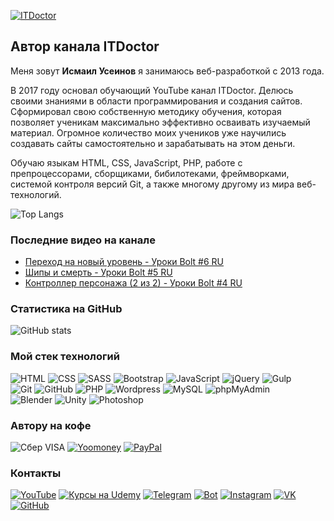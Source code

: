 [![ITDoctor](https://github.com/morphIsmail/morphIsmail/blob/main/assets/header.jpg)](https://www.youtube.com/c/ITDoctor)

## Автор канала ITDoctor
Меня зовут **Исмаил Усеинов** я занимаюсь веб-разработкой с 2013 года.

В 2017 году основал обучающий YouTube канал ITDoctor. Делюсь своими знаниями в области программирования и создания сайтов. Сформировал свою собственную методику обучения, которая позволяет ученикам максимально эффективно осваивать изучаемый материал. Огромное количество моих учеников уже научились создавать сайты самостоятельно и зарабатывать на этом деньги.

Обучаю языкам HTML, CSS, JavaScript, PHP, работе с препроцессорами, сборщиками, бибилотеками, фреймворками, системой контроля версий Git,  а также многому другому из мира веб-технологий. 

![Top Langs](https://github-readme-stats.vercel.app/api/top-langs/?username=morphIsmail&layout=compact&theme=dark)

### Последние видео на канале
<!-- YOUTUBE:START -->
- [Переход на новый уровень - Уроки Bolt #6 RU](https://www.youtube.com/watch?v=Y_PZPe9WWdc)
- [Шипы и смерть - Уроки Bolt #5 RU](https://www.youtube.com/watch?v=jOPWviT2U0s)
- [Контроллер персонажа (2 из 2) - Уроки Bolt #4 RU](https://www.youtube.com/watch?v=q_tu4KEAkxo)
<!-- YOUTUBE:END -->

### Статистика на GitHub
![GitHub stats](https://github-readme-stats.vercel.app/api?username=morphIsmail&show_icons=true&hide=prs,issues,contribs&theme=dark)

### Мой стек технологий
![HTML](https://img.shields.io/badge/-HTML-333?style=for-the-badge&logo=html5)
![CSS](https://img.shields.io/badge/-CSS-333?style=for-the-badge&logo=css3&logoColor=blue)
![SASS](https://img.shields.io/badge/-SASS-333?style=for-the-badge&logo=SASS)
![Bootstrap](https://img.shields.io/badge/-Bootstrap-333?style=for-the-badge&logo=Bootstrap)
![JavaScript](https://img.shields.io/badge/-JavaScript-333?style=for-the-badge&logo=javascript)
![jQuery](https://img.shields.io/badge/-jQuery-333?style=for-the-badge&logo=jQuery&logoColor=blue)
![Gulp](https://img.shields.io/badge/-Gulp-333?style=for-the-badge&logo=Gulp)  
![Git](https://img.shields.io/badge/-Git-333?style=for-the-badge&logo=Git)
![GitHub](https://img.shields.io/badge/-GitHub-333?style=for-the-badge&logo=GitHub)
![PHP](https://img.shields.io/badge/-PHP-333?style=for-the-badge&logo=PHP)
![Wordpress](https://img.shields.io/badge/-Wordpress-333?style=for-the-badge&logo=Wordpress&logoColor=blue)
![MySQL](https://img.shields.io/badge/-MySQL-333?style=for-the-badge)
![phpMyAdmin](https://img.shields.io/badge/-phpMyAdmin-333?style=for-the-badge)  
![Blender](https://img.shields.io/badge/-Blender-333?style=for-the-badge&logo=Blender)
![Unity](https://img.shields.io/badge/-Unity-333?style=for-the-badge&logo=Unity)
![Photoshop](https://img.shields.io/badge/-Photoshop-333?style=for-the-badge&logo=Photoshop)

### Автору на кофе
![Сбер VISA](https://img.shields.io/badge/Card-4274320032331582-333?style=for-the-badge&logo=visa&labelColor=08a652)
[![Yoomoney](https://img.shields.io/badge/-Yoomoney-7f2bfd?style=for-the-badge)](https://yasobe.ru/na/itdoctor)
[![PayPal](https://img.shields.io/badge/-PayPal-0070ba?style=for-the-badge&logo=PayPal&logoColor=FF0000)](https://paypal.me/itdoctorstudio)

### Контакты
[![YouTube](https://img.shields.io/badge/-YouTube-333?style=for-the-badge&logo=YouTube&logoColor=FF0000)](https://www.youtube.com/c/ITDoctor)
[![Курсы на Udemy](https://img.shields.io/badge/-Udemy-333?style=for-the-badge&logo=Udemy&logoColor=fff)](https://www.udemy.com/user/useinov-ismail-asanovich/)
[![Telegram](https://img.shields.io/badge/-Telegram-333?style=for-the-badge&logo=telegram&logoColor=27A0D9)](https://t.me/itdoctorstudio)
[![Bot](https://img.shields.io/badge/-Bot-333?style=for-the-badge)](https://t.me/itdoctorNavigatorBot?start)
[![Instagram](https://img.shields.io/badge/-Instagram-333?style=for-the-badge&logo=instagram&logoColor=B4068E)](https://instagram.com/ismail_asanovich)
[![VK](https://img.shields.io/badge/-VK-333?style=for-the-badge&logo=Vk&logoColor=27A0D9)](https://vk.com/itdoctorstudio)
[![GitHub](https://img.shields.io/badge/-GitHub-333?style=for-the-badge&logo=GitHub&logoColor=fff)](https://github.com/morphIsmail)
